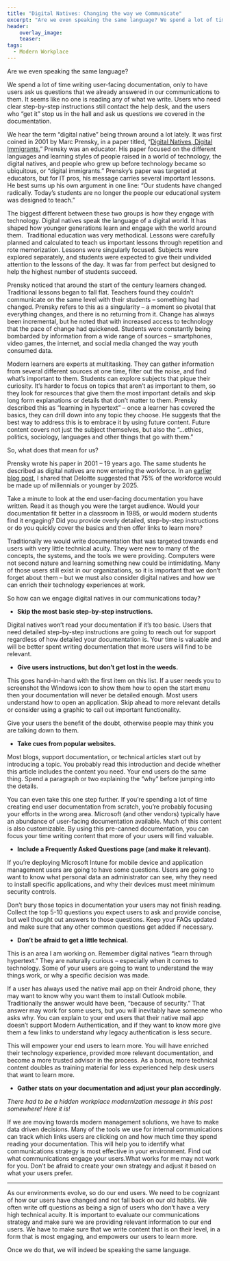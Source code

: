 ```yaml
---
title: "Digital Natives: Changing the way we Communicate"
excerpt: "Are we even speaking the same language? We spend a lot of time writing user-facing documentation, only to have users ask us questions that we already answered in our communications to them. "
header:
    overlay_image:
    teaser:
tags:
  - Modern Workplace
---
```


Are we even speaking the same language?

We spend a lot of time writing user-facing documentation, only to have users ask us questions that we already answered in our communications to them. It seems like no one is reading any of what we write. Users who need clear step-by-step instructions still contact the help desk, and the users who “get it” stop us in the hall and ask us questions we covered in the documentation.

We hear the term “digital native” being thrown around a lot lately. It was first coined in 2001 by Marc Prensky, in a paper titled, “[Digital Natives, Digital Immigrants.](http://www.marcprensky.com/writing/Prensky%20-%20Digital%20Natives,%20Digital%20Immigrants%20-%20Part1.pdf)”  Prensky was an educator. His paper focused on the different languages and learning styles of people raised in a world of technology, the digital natives, and people who grew up before technology became so ubiquitous, or “digital immigrants.” Prensky’s paper was targeted at educators, but for IT pros, his message carries several important lessons. He best sums up his own argument in one line: “Our students have changed radically. Today’s students are no longer the people our educational system was designed to teach.”

The biggest different between these two groups is how they engage with technology. Digital natives speak the language of a digital world. It has shaped how younger generations learn and engage with the world around them.
​
Traditional education was very methodical. Lessons were carefully planned and calculated to teach us important lessons through repetition and rote memorization. Lessons were singularly focused. Subjects were explored separately, and students were expected to give their undivided attention to the lessons of the day. It was far from perfect but designed to help the highest number of students succeed.

Prensky noticed that around the start of the century learners changed. Traditional lessons began to fall flat. Teachers found they couldn’t communicate on the same level with their students – something had changed. Prensky refers to this as a singularity – a moment so pivotal that everything changes, and there is no returning from it. Change has always been incremental, but he noted that with increased access to technology that the pace of change had quickened. Students were constantly being bombarded by information from a wide range of sources – smartphones, video games, the internet, and social media changed the way youth consumed data.

Modern learners are experts at multitasking. They can gather information from several different sources at one time, filter out the noise, and find what’s important to them. Students can explore subjects that pique their curiosity. It’s harder to focus on topics that aren’t as important to them, so they look for resources that give them the most important details and skip long form explanations or details that don’t matter to them. Prensky described this as “learning in hypertext” – once a learner has covered the basics, they can drill down into any topic they choose. He suggests that the best way to address this is to embrace it by using future content. Future content covers not just the subject themselves, but also the “…ethics, politics, sociology, languages and other things that go with them.”

So, what does that mean for us?

Prensky wrote his paper in 2001 – 19 years ago. The same students he described as digital natives are now entering the workforce. In an [earlier blog post](https://www.modernendpoint.com/managed/empower-end-users-by-understanding-their-needs), I shared that Deloitte suggested that 75% of the workforce would be made up of millennials or younger by 2025.

Take a minute to look at the end user-facing documentation you have written. Read it as though you were the target audience. Would your documentation fit better in a classroom in 1985, or would modern students find it engaging? Did you provide overly detailed, step-by-step instructions or do you quickly cover the basics and then offer links to learn more?

Traditionally we would write documentation that was targeted towards end users with very little technical acuity. They were new to many of the concepts, the systems, and the tools we were providing. Computers were not second nature and learning something new could be intimidating. Many of those users still exist in our organizations, so it is important that we don’t forget about them – but we must also consider digital natives and how we can enrich their technology experiences at work.

So how can we engage digital natives in our communications today?

* **Skip the most basic step-by-step instructions.**

Digital natives won’t read your documentation if it’s too basic. Users that need detailed step-by-step instructions are going to reach out for support regardless of how detailed your documentation is. Your time is valuable and will be better spent writing documentation that more users will find to be relevant.

* **Give users instructions, but don’t get lost in the weeds.**

This goes hand-in-hand with the first item on this list. If a user needs you to screenshot the Windows icon to show them how to open the start menu then your documentation will never be detailed enough. Most users understand how to open an application. Skip ahead to more relevant details or consider using a graphic to call out important functionality.
 
Give your users the benefit of the doubt, otherwise people may think you are talking down to them.

* **Take cues from popular websites.**

Most blogs, support documentation, or technical articles start out by introducing a topic. You probably read this introduction and decide whether this article includes the content you need. Your end users do the same thing. Spend a paragraph or two explaining the “why” before jumping into the details.
 
You can even take this one step further. If you’re spending a lot of time creating end user documentation from scratch, you’re probably focusing your efforts in the wrong area. Microsoft (and other vendors) typically have an abundance of user-facing documentation available. Much of this content is also customizable. By using this pre-canned documentation, you can focus your time writing content that more of your users will find valuable.

* **Include a Frequently Asked Questions page (and make it relevant).**

If you’re deploying Microsoft Intune for mobile device and application management users are going to have some questions. Users are going to want to know what personal data an administrator can see, why they need to install specific applications, and why their devices must meet minimum security controls.
 
Don’t bury those topics in documentation your users may not finish reading. Collect the top 5-10 questions you expect users to ask and provide concise, but well thought out answers to those questions. Keep your FAQs updated and make sure that any other common questions get added if necessary.

* **Don’t be afraid to get a little technical.**

This is an area I am working on. Remember digital natives “learn through hypertext.” They are naturally curious – especially when it comes to technology. Some of your users are going to want to understand the way things work, or why a specific decision was made.
 
If a user has always used the native mail app on their Android phone, they may want to know why you want them to install Outlook mobile. Traditionally the answer would have been, “because of security.” That answer may work for some users, but you will inevitably have someone who asks why. You can explain to your end users that their native mail app doesn’t support Modern Authentication, and if they want to know more give them a few links to understand why legacy authentication is less secure.
 
This will empower your end users to learn more. You will have enriched their technology experience, provided more relevant documentation, and become a more trusted advisor in the process. As a bonus, more technical content doubles as training material for less experienced help desk users that want to learn more.

* **Gather stats on your documentation and adjust your plan accordingly.**

_There had to be a hidden workplace modernization message in this post somewhere! Here it is!_
 
If we are moving towards modern management solutions, we have to make data driven decisions. Many of the tools we use for internal communications can track which links users are clicking on and how much time they spend reading your documentation. This will help you to identify what communications strategy is most effective in your environment. Find out what communications engage your users.What works for me may not work for you. Don’t be afraid to create your own strategy and adjust it based on what your users prefer.

____

As our environments evolve, so do our end users. We need to be cognizant of how our users have changed and not fall back on our old habits. We often write off questions as being a sign of users who don’t have a very high technical acuity. It is important to evaluate our communications strategy and make sure we are providing relevant information to our end users. We have to make sure that we write content that is on their level, in a form that is most engaging, and empowers our users to learn more.

Once we do that, we will indeed be speaking the same language.